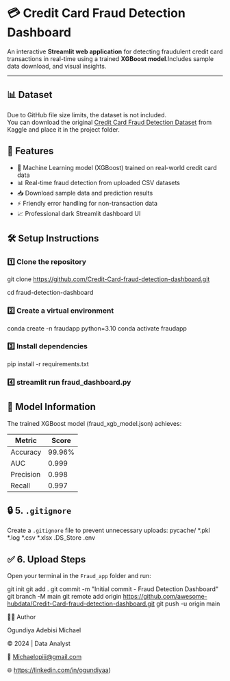 # 💳 Credit Card Fraud Detection Dashboard

An interactive **Streamlit web application** for detecting fraudulent credit card transactions in real-time using a trained **XGBoost model**.Includes sample data download, and visual insights.

---
## 📊 Dataset
Due to GitHub file size limits, the dataset is not included.  
You can download the original [Credit Card Fraud Detection Dataset](https://www.kaggle.com/mlg-ulb/creditcardfraud) from Kaggle and place it in the project folder.


## 🚀 Features

- 🧠 Machine Learning model (XGBoost) trained on real-world credit card data  
- 📊 Real-time fraud detection from uploaded CSV datasets  
- 📥 Download sample data and prediction results  
- ⚡ Friendly error handling for non-transaction data  
- 📈 Professional dark Streamlit dashboard UI  
  

## 🛠️ Setup Instructions

### 1️⃣ Clone the repository

git clone https://github.com/Credit-Card-fraud-detection-dashboard.git

cd fraud-detection-dashboard

### 2️⃣ Create a virtual environment

conda create -n fraudapp python=3.10
conda activate fraudapp

### 3️⃣ Install dependencies

pip install -r requirements.txt

### 4️⃣ streamlit run fraud_dashboard.py




## 🧩 Model Information

The trained XGBoost model (fraud_xgb_model.json) achieves:

| Metric    | Score  |
| --------- | ------ |
| Accuracy  | 99.96% |
| AUC       | 0.999  |
| Precision | 0.998  |
| Recall    | 0.997  |

##  🔒 5. `.gitignore`

Create a `.gitignore` file to prevent unnecessary uploads:
pycache/
*.pkl
*.log
*.csv
*.xlsx
.DS_Store
.env

## ✅ 6. Upload Steps


Open your terminal in the `Fraud_app` folder and run:

git init
git add .
git commit -m "Initial commit - Fraud Detection Dashboard"
git branch -M main
git remote add origin https://github.com/awesome-hubdata/Credit-Card-fraud-detection-dashboard.git
git push -u origin main

🧑‍💻 Author

Ogundiya Adebisi Michael

© 2024 | Data Analyst 

📧 Michaelopiii@gmail.com 

🌐 https://linkedin.com/in/ogundiyaa)

